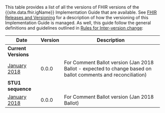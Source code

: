 This table provides a list of all the versions of FHIR versions of the {{site.data.fhir.igName}} Implementation Guide that are available. See [FHIR Releases and Versioning](http://build.fhir.org/versions.html#versions) for a description of how the versioning of this Implementation Guide is managed.  As well, this guide follow the general definitions and guidelines outlined in [Rules for Inter-version change](http://build.fhir.org/versions.html#change):

|Date|Version|Description|
|---|---|---|
|**Current Versions**|
|[January 2018](http://hl7.org/fhir/us/core/2017Jan/index.html)|0.0.0| For Comment Ballot version (Jan 2018 Ballot - expected to change based on ballot comments and reconciliation)|
|**STU1 sequence**|
|[January 2018](http://hl7.org/fhir/us/core/2017Jan/index.html)|0.0.0| For Comment Ballot version (Jan 2018 Ballot)|
